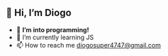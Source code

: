 <!-- my README file -->
<meta charset="utf-8">
<meta name="viewport" content="width=device-width, initial-scale=1.0" />
<meta http-equiv="X-UA-Compatible" content="ie=edge" />

<h2> 👋 Hi, I’m Diogo </h2>
<ul>
	<li>👀 <strong>I’m into programming!</strong></li>
	<li>🌱 I’m currently learning JS</li>
	<li>📫 How to reach me <a href = "mailto: diogosuper4747@gmail.com">diogosuper4747@gmail.com</a></li>
</ul>
